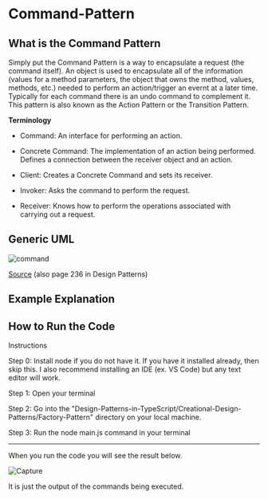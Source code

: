 # Command-Pattern

## What is the Command Pattern
Simply put the Command Pattern is a way to encapsulate a request (the command itself). An object is used to encapsulate all of the information (values for a method parameters, the object that owns the method, values, methods, etc.) needed to perform an action/trigger an evernt at a later time. Typically for each command there is an undo command to complement it. This pattern is also known as the Action Pattern or the Transition Pattern.

**Terminology**
  - Command: An interface for performing an action.

  - Concrete Command: The implementation of an action being performed. Defines a connection between the receiver object and an action.

  - Client: Creates a Concrete Command and sets its receiver. 

  - Invoker: Asks the command to perform the request.

  - Receiver: Knows how to perform the operations associated with carrying out a request.

## Generic UML
![command](https://github.com/Hagnap/Design-Patterns-in-TypeScript/assets/60297426/594a10a2-dae5-4364-b5f7-0aa46929a831)

[Source](https://www.cs.mcgill.ca/~hv/classes/CS400/01.hchen/doc/command/command.html) (also page 236 in Design Patterns)

## Example Explanation

## How to Run the Code

Instructions

Step 0: Install node if you do not have it. If you have it installed already, then skip this. I also recommend installing an IDE (ex. VS Code) but any text editor will work.

Step 1: Open your terminal

Step 2: Go into the "Design-Patterns-in-TypeScript/Creational-Design-Patterns/Factory-Pattern" directory on your local machine.

Step 3: Run the node main.js command in your terminal

------------------------------------------------------------------------

When you run the code you will see the result below.

![Capture](https://github.com/Hagnap/Design-Patterns-in-TypeScript/assets/60297426/046b2768-490f-470e-a6da-c6dca39a6767)

It is just the output of the commands being executed.
